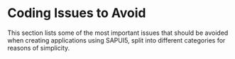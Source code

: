 <!-- loio387787232c214b42954f18c93a28560a -->

# Coding Issues to Avoid

This section lists some of the most important issues that should be avoided when creating applications using SAPUI5, split into different categories for reasons of simplicity.



